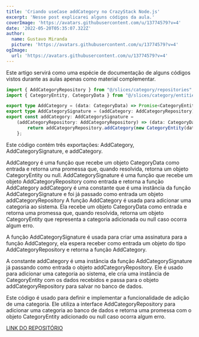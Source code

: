 ```yaml
---
title: 'Criando useCase addCategory no CrazyStack Node.js'
excerpt: 'Nesse post explicarei alguns códigos da aula.'
coverImage: 'https://avatars.githubusercontent.com/u/13774579?v=4'
date: '2022-05-20T05:35:07.322Z'
author:
  name: Gustavo Miranda
  picture: 'https://avatars.githubusercontent.com/u/13774579?v=4'
ogImage:
  url: 'https://avatars.githubusercontent.com/u/13774579?v=4'
---
```

Este artigo servirá como uma espécie de documentação de alguns códigos vistos durante as aulas apenas como material complementar.

```typescript
import { AddCategoryRepository } from "@/slices/category/repositories";
import { CategoryEntity, CategoryData } from "@/slices/category/entities";

export type AddCategory = (data: CategoryData) => Promise<CategoryEntity | null>;
export type AddCategorySignature = (addCategory: AddCategoryRepository) => AddCategory;
export const addCategory: AddCategorySignature =
    (addCategoryRepository: AddCategoryRepository) => (data: CategoryData) => {
        return addCategoryRepository.addCategory(new CategoryEntity(data));
    };
```
Este código contém três exportações: AddCategory, AddCategorySignature, e addCategory.

AddCategory é uma função que recebe um objeto CategoryData como entrada e retorna uma promessa que, quando resolvida, retorna um objeto CategoryEntity ou null.
AddCategorySignature é uma função que recebe um objeto AddCategoryRepository como entrada e retorna a função AddCategory
addCategory é uma constante que é uma instância da função AddCategorySignature e foi já passado como entrada um objeto addCategoryRepository
A função AddCategory é usada para adicionar uma categoria ao sistema. Ela recebe um objeto CategoryData como entrada e retorna uma promessa que, quando resolvida, retorna um objeto CategoryEntity que representa a categoria adicionada ou null caso ocorra algum erro.

A função AddCategorySignature é usada para criar uma assinatura para a função AddCategory, ela espera receber como entrada um objeto do tipo AddCategoryRepository e retorna a função AddCategory.

A constante addCategory é uma instância da função AddCategorySignature já passando como entrada o objeto addCategoryRepository. Ele é usado para adicionar uma categoria ao sistema, ele cria uma instância de CategoryEntity com os dados recebidos e passa para o objeto addCategoryRepository para salvar no banco de dados.

Este código é usado para definir e implementar a funcionalidade de adição de uma categoria. Ele utiliza a interface AddCategoryRepository para adicionar uma categoria ao banco de dados e retorna uma promessa com o objeto CategoryEntity adicionado ou null caso ocorra algum erro.

[LINK DO REPOSITÓRIO](https://github.com/gumiranda/CrazyStackNodeJs)